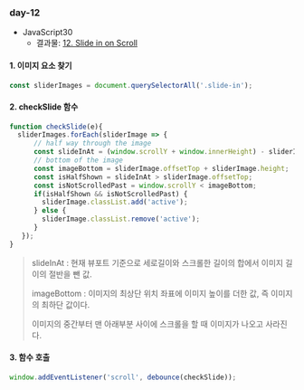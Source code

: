 ### day-12

* JavaScript30
  * 결과물: [12. Slide in on Scroll](https://jjh106.github.io/saturdayJS/day-12/13-SlideinonScroll/index.html)

#### 1. 이미지 요소 찾기

```javascript
const sliderImages = document.querySelectorAll('.slide-in');
```

#### 2. checkSlide 함수

```javascript
function checkSlide(e){
  sliderImages.forEach(sliderImage => {
	  // half way through the image
	  const slideInAt = (window.scrollY + window.innerHeight) - sliderImage.height / 2;
	  // bottom of the image
	  const imageBottom = sliderImage.offsetTop + sliderImage.height;
	  const isHalfShown = slideInAt > sliderImage.offsetTop;
	  const isNotScrolledPast = window.scrollY < imageBottom;
	  if(isHalfShown && isNotScrolledPast) {
		sliderImage.classList.add('active');
	  } else {
		sliderImage.classList.remove('active');
	  }
   });
}
```

> slideInAt : 현재 뷰포트 기준으로 세로길이와 스크롤한 길이의 합에서 이미지 길이의 절반을 뺀 값.
>
> imageBottom : 이미지의 최상단 위치 좌표에 이미지 높이를 더한 값, 즉 이미지의 최하단 값이다.
>
> 이미지의 중간부터 맨 아래부분 사이에 스크롤을 할 때 이미지가 나오고 사라진다.

#### 3. 함수 호출

```javascript
window.addEventListener('scroll', debounce(checkSlide));
```

